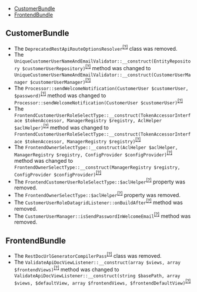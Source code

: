 - [CustomerBundle](#customerbundle)
- [FrontendBundle](#frontendbundle)


CustomerBundle
--------------
* The `DeprecatedRestApiRouteOptionsResolver`<sup>[[?]](https://github.com/oroinc/customer-portal/tree/3.0.0/src/Oro/Bundle/CustomerBundle/Routing/DeprecatedRestApiRouteOptionsResolver.php#L15 "Oro\Bundle\CustomerBundle\Routing\DeprecatedRestApiRouteOptionsResolver")</sup> class was removed.
* The `UniqueCustomerUserNameAndEmailValidator::__construct(EntityRepository $customerUserRepository)`<sup>[[?]](https://github.com/oroinc/customer-portal/tree/3.0.0/src/Oro/Bundle/CustomerBundle/Validator/Constraints/UniqueCustomerUserNameAndEmailValidator.php#L23 "Oro\Bundle\CustomerBundle\Validator\Constraints\UniqueCustomerUserNameAndEmailValidator")</sup> method was changed to `UniqueCustomerUserNameAndEmailValidator::__construct(CustomerUserManager $customerUserManager)`<sup>[[?]](https://github.com/oroinc/customer-portal/tree/3.1.0-beta/src/Oro/Bundle/CustomerBundle/Validator/Constraints/UniqueCustomerUserNameAndEmailValidator.php#L23 "Oro\Bundle\CustomerBundle\Validator\Constraints\UniqueCustomerUserNameAndEmailValidator")</sup>
* The `Processor::sendWelcomeNotification(CustomerUser $customerUser, $password)`<sup>[[?]](https://github.com/oroinc/customer-portal/tree/3.0.0/src/Oro/Bundle/CustomerBundle/Mailer/Processor.php#L55 "Oro\Bundle\CustomerBundle\Mailer\Processor")</sup> method was changed to `Processor::sendWelcomeNotification(CustomerUser $customerUser)`<sup>[[?]](https://github.com/oroinc/customer-portal/tree/3.1.0-beta/src/Oro/Bundle/CustomerBundle/Mailer/Processor.php#L55 "Oro\Bundle\CustomerBundle\Mailer\Processor")</sup>
* The `FrontendCustomerUserRoleSelectType::__construct(TokenAccessorInterface $tokenAccessor, ManagerRegistry $registry, AclHelper $aclHelper)`<sup>[[?]](https://github.com/oroinc/customer-portal/tree/3.0.0/src/Oro/Bundle/CustomerBundle/Form/Type/FrontendCustomerUserRoleSelectType.php#L35 "Oro\Bundle\CustomerBundle\Form\Type\FrontendCustomerUserRoleSelectType")</sup> method was changed to `FrontendCustomerUserRoleSelectType::__construct(TokenAccessorInterface $tokenAccessor, ManagerRegistry $registry)`<sup>[[?]](https://github.com/oroinc/customer-portal/tree/3.1.0-beta/src/Oro/Bundle/CustomerBundle/Form/Type/FrontendCustomerUserRoleSelectType.php#L33 "Oro\Bundle\CustomerBundle\Form\Type\FrontendCustomerUserRoleSelectType")</sup>
* The `FrontendOwnerSelectType::__construct(AclHelper $aclHelper, ManagerRegistry $registry, ConfigProvider $configProvider)`<sup>[[?]](https://github.com/oroinc/customer-portal/tree/3.0.0/src/Oro/Bundle/CustomerBundle/Form/Type/FrontendOwnerSelectType.php#L44 "Oro\Bundle\CustomerBundle\Form\Type\FrontendOwnerSelectType")</sup> method was changed to `FrontendOwnerSelectType::__construct(ManagerRegistry $registry, ConfigProvider $configProvider)`<sup>[[?]](https://github.com/oroinc/customer-portal/tree/3.1.0-beta/src/Oro/Bundle/CustomerBundle/Form/Type/FrontendOwnerSelectType.php#L40 "Oro\Bundle\CustomerBundle\Form\Type\FrontendOwnerSelectType")</sup>
* The `FrontendCustomerUserRoleSelectType::$aclHelper`<sup>[[?]](https://github.com/oroinc/customer-portal/tree/3.0.0/src/Oro/Bundle/CustomerBundle/Form/Type/FrontendCustomerUserRoleSelectType.php#L28 "Oro\Bundle\CustomerBundle\Form\Type\FrontendCustomerUserRoleSelectType::$aclHelper")</sup> property was removed.
* The `FrontendOwnerSelectType::$aclHelper`<sup>[[?]](https://github.com/oroinc/customer-portal/tree/3.0.0/src/Oro/Bundle/CustomerBundle/Form/Type/FrontendOwnerSelectType.php#L27 "Oro\Bundle\CustomerBundle\Form\Type\FrontendOwnerSelectType::$aclHelper")</sup> property was removed.
* The `CustomerUserRoleDatagridListener::onBuildAfter`<sup>[[?]](https://github.com/oroinc/customer-portal/tree/3.0.0/src/Oro/Bundle/CustomerBundle/EventListener/Datagrid/CustomerUserRoleDatagridListener.php#L29 "Oro\Bundle\CustomerBundle\EventListener\Datagrid\CustomerUserRoleDatagridListener::onBuildAfter")</sup> method was removed.
* The `CustomerUserManager::isSendPasswordInWelcomeEmail`<sup>[[?]](https://github.com/oroinc/customer-portal/tree/3.0.0/src/Oro/Bundle/CustomerBundle/Entity/CustomerUserManager.php#L167 "Oro\Bundle\CustomerBundle\Entity\CustomerUserManager::isSendPasswordInWelcomeEmail")</sup> method was removed.

FrontendBundle
--------------
* The `RestDocUrlGeneratorCompilerPass`<sup>[[?]](https://github.com/oroinc/customer-portal/tree/3.0.0/src/Oro/Bundle/FrontendBundle/DependencyInjection/Compiler/RestDocUrlGeneratorCompilerPass.php#L13 "Oro\Bundle\FrontendBundle\DependencyInjection\Compiler\RestDocUrlGeneratorCompilerPass")</sup> class was removed.
* The `ValidateApiDocViewListener::__construct(array $views, array $frontendViews)`<sup>[[?]](https://github.com/oroinc/customer-portal/tree/3.0.0/src/Oro/Bundle/FrontendBundle/EventListener/ValidateApiDocViewListener.php#L21 "Oro\Bundle\FrontendBundle\EventListener\ValidateApiDocViewListener")</sup> method was changed to `ValidateApiDocViewListener::__construct(string $basePath, array $views, $defaultView, array $frontendViews, $frontendDefaultView)`<sup>[[?]](https://github.com/oroinc/customer-portal/tree/3.1.0-beta/src/Oro/Bundle/FrontendBundle/EventListener/ValidateApiDocViewListener.php#L27 "Oro\Bundle\FrontendBundle\EventListener\ValidateApiDocViewListener")</sup>
